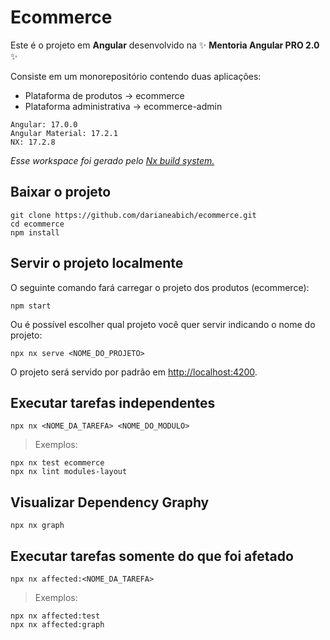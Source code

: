 # Ecommerce

Este é o projeto em **Angular** desenvolvido na ✨ **Mentoria Angular PRO 2.0** ✨

Consiste em um monorepositório contendo duas aplicações:
- Plataforma de produtos -> ecommerce
- Plataforma administrativa -> ecommerce-admin

``
Angular: 17.0.0
`` \
``
Angular Material: 17.2.1
`` \
``
NX: 17.2.8
``


*Esse workspace foi gerado pelo [Nx build system.](https://nx.dev)*

## Baixar o projeto

```
git clone https://github.com/darianeabich/ecommerce.git
cd ecommerce
npm install
```

## Servir o projeto localmente

O seguinte comando fará carregar o projeto dos produtos (ecommerce):
```
npm start
```

Ou é possível escolher qual projeto você quer servir indicando o nome do projeto:
```
npx nx serve <NOME_DO_PROJETO>
```

O projeto será servido por padrão em [http://localhost:4200](http://localhost:4200).

## Executar tarefas independentes

```
npx nx <NOME_DA_TAREFA> <NOME_DO_MODULO>
```

> Exemplos:

```
npx nx test ecommerce
npx nx lint modules-layout
```

## Visualizar Dependency Graphy

```
npx nx graph
```

## Executar tarefas somente do que foi afetado

```
npx nx affected:<NOME_DA_TAREFA>
```

> Exemplos:

```
npx nx affected:test
npx nx affected:graph
```
